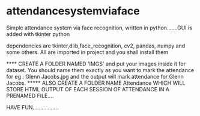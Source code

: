 # attendancesystemviaface
Simple attendance system via face recognition, written in python.......GUI is added with tkinter python

dependencies are tkinter,dlib,face_recognition, cv2, pandas, numpy and some others. All are imported in project and you shall install them 

**** CREATE A FOLDER NAMED 'IMGS' and put your images inside it for dataset. You should name them exactly as you want to mark the attendance for eg : Glenn Jacobs.jpg and the output will mark attendance for Glenn Jacobs.
***** ALSO CREATE A FOLDER NAME Attendance WHICH WILL STORE HTML OUTPUT OF EACH SESSION OF ATTENDANCE IN A PRENAMED FILE....

HAVE FUN.................
